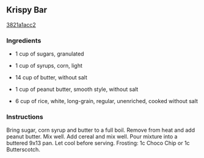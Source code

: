 ## Krispy Bar

[3821a1acc2](http://www.food.com/recipe/krispy-bar-519172)

### Ingredients

 - 1 cup of sugars, granulated

 - 1 cup of syrups, corn, light

 - 14 cup of butter, without salt

 - 1 cup of peanut butter, smooth style, without salt

 - 6 cup of rice, white, long-grain, regular, unenriched, cooked without salt

### Instructions

Bring sugar, corn syrup and butter to a full boil. Remove from heat and add peanut butter. Mix well. Add cereal and mix well. Pour mixture into a buttered 9x13 pan. Let cool before serving. Frosting: 1c Choco Chip or 1c Butterscotch.